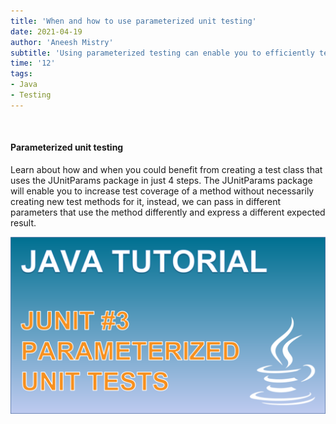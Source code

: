 ```yaml
---
title: 'When and how to use parameterized unit testing'
date: 2021-04-19
author: 'Aneesh Mistry'
subtitle: 'Using parameterized testing can enable you to efficiently test different cases for a method with different method arguments.'
time: '12'
tags:
- Java
- Testing
---
```


<br>
<h4>Parameterized unit testing</h4>
<p>
Learn about how and when you could benefit from creating a test class that uses the JUnitParams package in just 4 steps.  
The JUnitParams package will enable you to increase test coverage of a method without necessarily creating new test methods for it, instead, we can pass in different parameters that use the method differently and express a different expected result.

[![YouTube video link](../images/045_params.jpg)](https://youtu.be/wLFS0-MZRfo )

</p>
